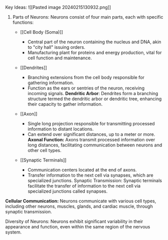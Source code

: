 Key Ideas:
![[Pasted image 20240215130932.png]]
1. Parts of Neurons: Neurons consist of four main parts, each with specific functions:
   - [[Cell Body (Soma)]]
     - Central part of the neuron containing the nucleus and DNA, akin to "city hall" issuing orders.
     - Manufacturing plant for proteins and energy production, vital for cell function and maintenance.
   - [[Dendrites]]
     - Branching extensions from the cell body responsible for gathering information.
     - Function as the ears or sentries of the neuron, receiving incoming signals.
	     **Dendritic Arbor**: Dendrites form a branching structure termed the dendritic arbor or dendritic tree, enhancing their capacity to gather information.

   - [[Axon]]
     - Single long projection responsible for transmitting processed information to distant locations.
     - Can extend over significant distances, up to a meter or more.
	     **Axonal Function:** Axons transmit processed information over long distances, facilitating communication between neurons and other cell types.
   - [[Synaptic Terminals]]
     - Communication centers located at the end of axons.
     - Transfer information to the next cell via synapses, which are specialized junctions.
	     Synaptic Transmission: Synaptic terminals facilitate the transfer of information to the next cell via specialized junctions called synapses.
  


**Cellular Communication:** Neurons communicate with various cell types, including other neurons, muscles, glands, and cardiac muscle, through synaptic transmission.

Diversity of Neurons: Neurons exhibit significant variability in their appearance and function, even within the same region of the nervous system.
